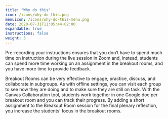 ```yaml
---
title: "Why do this"
icon: /icons/why-do-this.png
menuicon: /icons/why-do-this-menu.png
date: 2020-07-31T11:05:44+02:00
expandable: true
instructions: false
weight: 3
---
```


Pre-recording your instructions ensures that you don’t have to spend much time on instruction during the live session in Zoom and, instead, students can spend more time working on an assignment in the breakout rooms, and you have more time to provide feedback.

Breakout Rooms can be very effective to engage, practice, discuss, and collaborate in subgroups. As with offline settings, you can visit each group to see how they are doing and to make sure they are still on task. With the Canvas Collaboration tool, students work together in one Google doc per breakout room and you can track their progress. By adding a short assignment to the Breakout Room session for the final plenary reflection, you increase the students’ focus in the breakout rooms.
